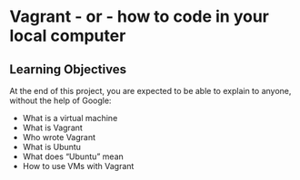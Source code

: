 # Vagrant - or - how to code in your local computer

## Learning Objectives

At the end of this project, you are expected to be able to explain to anyone, without the help of Google:
- What is a virtual machine
- What is Vagrant
- Who wrote Vagrant
- What is Ubuntu
- What does “Ubuntu” mean
- How to use VMs with Vagrant

